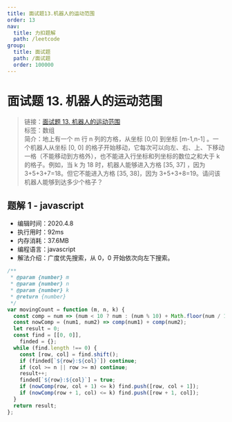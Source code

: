 ```yaml
---
title: 面试题13.机器人的运动范围
order: 13
nav:
  title: 力扣题解
  path: /leetcode
group:
  title: 面试题
  path: /面试题
  order: 100000
---
```


# 面试题 13. 机器人的运动范围

> 链接：[面试题 13. 机器人的运动范围](https://leetcode-cn.com/problems/ji-qi-ren-de-yun-dong-fan-wei-lcof/)  
> 标签：数组  
> 简介：地上有一个 m 行 n 列的方格，从坐标 [0,0] 到坐标 [m-1,n-1] 。一个机器人从坐标 [0, 0] 的格子开始移动，它每次可以向左、右、上、下移动一格（不能移动到方格外），也不能进入行坐标和列坐标的数位之和大于 k 的格子。例如，当 k 为 18 时，机器人能够进入方格 [35, 37] ，因为 3+5+3+7=18。但它不能进入方格 [35, 38]，因为 3+5+3+8=19。请问该机器人能够到达多少个格子？

## 题解 1 - javascript

- 编辑时间：2020.4.8
- 执行用时：92ms
- 内存消耗：37.6MB
- 编程语言：javascript
- 解法介绍：广度优先搜索，从 0，0 开始依次向左下搜索。

```javascript
/**
 * @param {number} m
 * @param {number} n
 * @param {number} k
 * @return {number}
 */
var movingCount = function (m, n, k) {
  const comp = num => (num < 10 ? num : (num % 10) + Math.floor(num / 10));
  const nowComp = (num1, num2) => comp(num1) + comp(num2);
  let result = 0;
  const find = [[0, 0]],
    finded = {};
  while (find.length !== 0) {
    const [row, col] = find.shift();
    if (finded[`${row}:${col}`]) continue;
    if (col >= n || row >= m) continue;
    result++;
    finded[`${row}:${col}`] = true;
    if (nowComp(row, col + 1) <= k) find.push([row, col + 1]);
    if (nowComp(row + 1, col) <= k) find.push([row + 1, col]);
  }
  return result;
};
```
